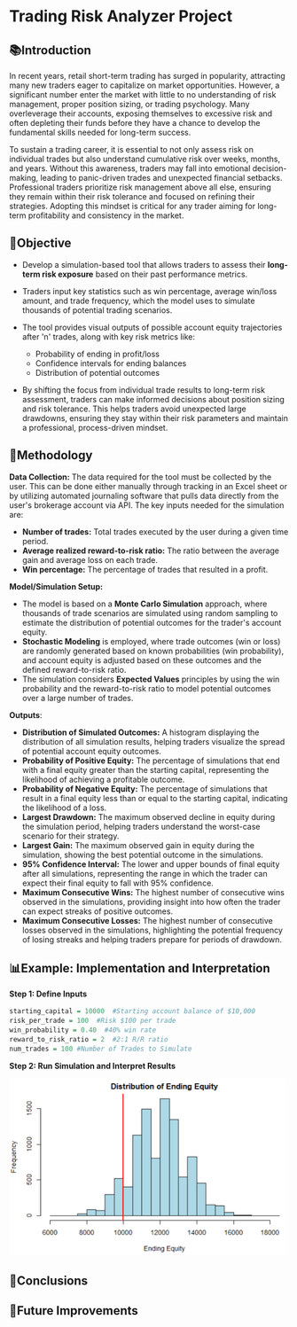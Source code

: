 # Trading Risk Analyzer Project

## 📚Introduction
In recent years, retail short-term trading has surged in popularity, attracting many new traders eager to capitalize on market opportunities. However, a significant number enter the market with little to no understanding of risk management, proper position sizing, or trading psychology. Many overleverage their accounts, exposing themselves to excessive risk and often depleting their funds before they have a chance to develop the fundamental skills needed for long-term success.

To sustain a trading career, it is essential to not only assess risk on individual trades but also understand cumulative risk over weeks, months, and years. Without this awareness, traders may fall into emotional decision-making, leading to panic-driven trades and unexpected financial setbacks. Professional traders prioritize risk management above all else, ensuring they remain within their risk tolerance and focused on refining their strategies. Adopting this mindset is critical for any trader aiming for long-term profitability and consistency in the market.

## 🎯Objective
- Develop a simulation-based tool that allows traders to assess their **long-term risk exposure** based on their past performance metrics.

- Traders input key statistics such as win percentage, average win/loss amount, and trade frequency, which the model uses to simulate thousands of potential trading scenarios.

- The tool provides visual outputs of possible account equity trajectories after 'n' trades, along with key risk metrics like:
  - Probability of ending in profit/loss
  - Confidence intervals for ending balances
  - Distribution of potential outcomes

- By shifting the focus from individual trade results to long-term risk assessment, traders can make informed decisions about position sizing and risk tolerance. This helps traders avoid unexpected large drawdowns, ensuring they stay within their risk parameters and maintain a professional, process-driven mindset.

## 🧪Methodology
**Data Collection:** The data required for the tool must be collected by the user. This can be done either manually through tracking in an Excel sheet or by utilizing automated journaling software that pulls data directly from the user's brokerage account via API. The key inputs needed for the simulation are:
  - **Number of trades:** Total trades executed by the user during a given time period.
  - **Average realized reward-to-risk ratio:** The ratio between the average gain and average loss on each trade.
  - **Win percentage:** The percentage of trades that resulted in a profit.
 
**Model/Simulation Setup:**
- The model is based on a **Monte Carlo Simulation** approach, where thousands of trade scenarios are simulated using random sampling to estimate the distribution of potential outcomes for the trader's account equity.
- **Stochastic Modeling** is employed, where trade outcomes (win or loss) are randomly generated based on known probabilities (win probability), and account equity is adjusted based on these outcomes and the defined reward-to-risk ratio.
- The simulation considers **Expected Values** principles by using the win probability and the reward-to-risk ratio to model potential outcomes over a large number of trades.

**Outputs**:
- **Distribution of Simulated Outcomes:** A histogram displaying the distribution of all simulation results, helping traders visualize the spread of potential account equity outcomes.
- **Probability of Positive Equity:** The percentage of simulations that end with a final equity greater than the starting capital, representing the likelihood of achieving a profitable outcome.
- **Probability of Negative Equity:** The percentage of simulations that result in a final equity less than or equal to the starting capital, indicating the likelihood of a loss.
- **Largest Drawdown:** The maximum observed decline in equity during the simulation period, helping traders understand the worst-case scenario for their strategy.
- **Largest Gain:** The maximum observed gain in equity during the simulation, showing the best potential outcome in the simulations.
- **95% Confidence Interval:** The lower and upper bounds of final equity after all simulations, representing the range in which the trader can expect their final equity to fall with 95% confidence.
- **Maximum Consecutive Wins:** The highest number of consecutive wins observed in the simulations, providing insight into how often the trader can expect streaks of positive outcomes.
- **Maximum Consecutive Losses:** The highest number of consecutive losses observed in the simulations, highlighting the potential frequency of losing streaks and helping traders prepare for periods of drawdown.

## 📊Example: Implementation and Interpretation
**Step 1: Define Inputs**
```r
starting_capital = 10000  #Starting account balance of $10,000
risk_per_trade = 100  #Risk $100 per trade
win_probability = 0.40  #40% win rate
reward_to_risk_ratio = 2  #2:1 R/R ratio
num_trades = 100 #Number of Trades to Simulate
```

**Step 2: Run Simulation and Interpret Results**

<img src="assets/Picture8.PNG" alt="Figure 1" width="500">

## 📝Conclusions

## 🚀Future Improvements
